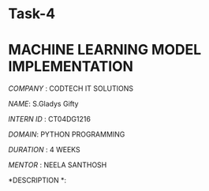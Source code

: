 # Task-4

# MACHINE LEARNING MODEL IMPLEMENTATION 

*COMPANY* : CODTECH IT SOLUTIONS

*NAME*: S.Gladys Gifty

*INTERN ID* : CT04DG1216

*DOMAIN*: PYTHON PROGRAMMING

*DURATION* : 4 WEEKS

*MENTOR* : NEELA SANTHOSH

*DESCRIPTION *: 
